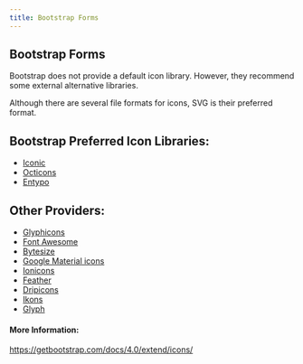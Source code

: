 ```yaml
---
title: Bootstrap Forms
---
```

## Bootstrap Forms

Bootstrap does not provide a default icon library. However, they recommend some external alternative libraries.

Although there are several file formats for icons, SVG is their preferred format.

## Bootstrap Preferred Icon Libraries:

* [Iconic](https://useiconic.com/open/)
* [Octicons](https://octicons.github.com/)
* [Entypo](http://www.entypo.com/)

## Other Providers:

* [Glyphicons](https://glyphicons.com/)
* [Font Awesome](http://fontawesome.io/)
* [Bytesize](https://github.com/danklammer/bytesize-icons)
* [Google Material icons](https://material.io/icons/)
* [Ionicons](http://ionicons.com/)
* [Feather](https://feathericons.com/)
* [Dripicons](http://demo.amitjakhu.com/dripicons/)
* [Ikons](http://ikons.piotrkwiatkowski.co.uk/)
* [Glyph](http://glyph.smarticons.co/)

#### More Information:
https://getbootstrap.com/docs/4.0/extend/icons/



